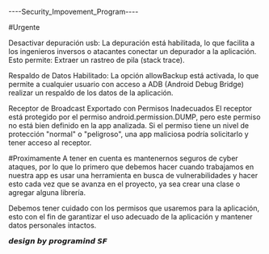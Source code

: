 ----Security_Impovement_Program----

#Urgente

Desactivar depuración usb: La depuración está habilitada, lo que facilita a los ingenieros inversos 
o atacantes conectar un depurador a la aplicación. Esto permite: Extraer un rastreo de pila (stack trace).

Respaldo de Datos Habilitado: La opción allowBackup está activada, lo que permite 
a cualquier usuario con acceso a ADB (Android Debug Bridge) realizar un respaldo de los datos de la aplicación.

Receptor de Broadcast Exportado con Permisos Inadecuados
El receptor está protegido por el permiso android.permission.DUMP, pero este permiso 
no está bien definido en la app analizada. Si el permiso tiene un nivel de protección "normal" o "peligroso", 
una app maliciosa podría solicitarlo y tener acceso al receptor.

#Proximamente
A tener en cuenta es mantenernos seguros de cyber ataques, por lo que lo primero que debemos hacer cuando 
trabajamos en nuestra app es usar una herramienta en busca de vulnerabilidades y hacer esto cada vez que se 
avanza en el proyecto, ya sea crear una clase o agregar alguna librería.

Debemos tener cuidado con los permisos que usaremos para la aplicación, 
esto con el fin de garantizar el uso adecuado de la aplicación y mantener datos personales intactos.





𝙙𝙚𝙨𝙞𝙜𝙣 𝙗𝙮 𝙥𝙧𝙤𝙜𝙧𝙖𝙢𝙞𝙣𝙙 𝙎𝙁
